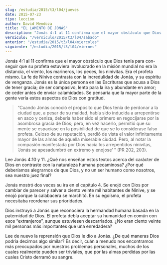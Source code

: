 ```yaml
---
slug: /estudia/2015/t3/l04/jueves
date: 2015-07-23
tipo: leccion
author: David Mendoza
title: "EL LAMENTO DE JONÁS"
description: "Jonás 4:1 al 11 confirma que el mayor obstáculo que Dios tenía para con- seguir que su profeta estuviera involucrado en la misión mundial no era la distancia, el viento, los marineros, los peces, los ninivitas. Era el profeta mismo."
versiculo: "/versiculo/2015/t3/l04/sabado"
anterior: "/estudia/2015/t3/l04/miercoles"
siguiente: "/estudia/2015/t3/l04/viernes"
---
```


Jonás 4:1 al 11 confirma que el mayor obstáculo que Dios tenía para con- seguir que su profeta estuviera involucrado en la misión mundial no era la distancia, el viento, los marineros, los peces, los ninivitas. Era el profeta mismo. La fe de Nínive contrasta con la incredulidad de Jonás, y su espíritu de venganza. Jonás es la única persona en las Escrituras que acusa a Dios de tener gracia; de ser compasivo, lento para la ira y abundante en amor; de ceder antes de enviar calamidades. Se pensaría que la mayor parte de la gente vería estos aspectos de Dios con gratitud.

> “Cuando Jonás conoció el propósito que Dios tenía de perdonar a la ciudad que, a pesar de su maldad, había sido inducida a arrepentirse en saco y ceniza, debería haber sido el primero en regocijarse por la asombrosa gracia de Dios; pero, en vez hacerlo, permitió que su mente se espaciase en la posibilidad de que se lo considerase falso profeta. Celoso de su reputación, perdió de vista el valor infinitamente mayor de las almas de aquella miserable ciudad. Pero, al notar la compasión manifestada por Dios hacia los arrepentidos ninivitas, ‘Jonás se apesadumbró en extremo y enojose’ ” (PR 202, 203).

Lee Jonás 4:10 y 11. ¿Qué nos enseñan estos textos acerca del carácter de Dios en contraste con la naturaleza humana pecaminosa? ¿Por qué deberíamos alegrarnos de que Dios, y no un ser humano como nosotros, sea nuestro juez final?

Jonás mostró dos veces su ira en el capítulo 4. Se enojó con Dios por cambiar de parecer y salvar a ciento veinte mil habitantes de Nínive, y se enojó porque la calabacera se marchitó. En su egoísmo, el profeta necesitaba reordenar sus prioridades.

Dios instruyó a Jonás que reconociera la hermandad humana basada en la paternidad de Dios. El profeta debía aceptar su humanidad en común con esos “extranjeros”, aunque estuviesen descarriados. ¿No eran ciento veinte mil personas más importantes que una enredadera?

Lee de nuevo la reprensión que Dios le dio a Jonás. ¿De qué maneras Dios podría decirnos algo similar? Es decir, cuán a menudo nos encontramos más preocupados por nuestros problemas personales, muchos de los cuales realmente pueden ser triviales, que por las almas perdidas por las cuales Cristo derramó su sangre.
